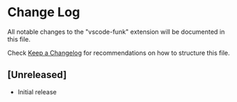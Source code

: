 # Change Log

All notable changes to the "vscode-funk" extension will be documented in this file.

Check [Keep a Changelog](http://keepachangelog.com/) for recommendations on how to structure this file.

## [Unreleased]

- Initial release
